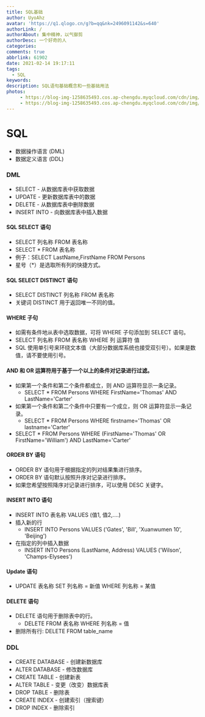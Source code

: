 ```yaml
---
title: SQL基础
author: UyoAhz
avatar: 'https://q1.qlogo.cn/g?b=qq&nk=2496091142&s=640'
authorLink: /
authorAbout: 集中精神，以气御剪
authorDesc: 一个好奇的人
categories: 
comments: true
abbrlink: 61902
date: 2021-02-14 19:17:11
tags:
  - SQL
keywords:
description: SQL语句基础概念和一些基础用法
photos: 
     - https://blog-img-1258635493.cos.ap-chengdu.myqcloud.com/cdn/img/post/SQL.jpg
     - https://blog-img-1258635493.cos.ap-chengdu.myqcloud.com/cdn/img/post/SQL.jpg
---
```


# SQL
- 数据操作语言 (DML)
- 数据定义语言 (DDL)

### DML
- SELECT - 从数据库表中获取数据
- UPDATE - 更新数据库表中的数据
- DELETE - 从数据库表中删除数据
- INSERT INTO - 向数据库表中插入数据

#### SQL SELECT 语句
- SELECT 列名称 FROM 表名称
- SELECT * FROM 表名称
- 例子：SELECT LastName,FirstName FROM Persons
- 星号（*）是选取所有列的快捷方式。

#### SQL SELECT DISTINCT 语句
- SELECT DISTINCT 列名称 FROM 表名称
- 关键词 DISTINCT 用于返回唯一不同的值。

#### WHERE 子句
- 如需有条件地从表中选取数据，可将 WHERE 子句添加到 SELECT 语句。
- SELECT 列名称 FROM 表名称 WHERE 列 运算符 值
- SQL 使用单引号来环绕文本值（大部分数据库系统也接受双引号）。如果是数值，请不要使用引号。

#### AND 和 OR 运算符用于基于一个以上的条件对记录进行过滤。
- 如果第一个条件和第二个条件都成立，则 AND 运算符显示一条记录。
  - SELECT * FROM Persons WHERE FirstName='Thomas' AND LastName='Carter'
- 如果第一个条件和第二个条件中只要有一个成立，则 OR 运算符显示一条记录。
  - SELECT * FROM Persons WHERE firstname='Thomas' OR lastname='Carter'
- SELECT * FROM Persons WHERE (FirstName='Thomas' OR FirstName='William')
AND LastName='Carter'

#### ORDER BY 语句
- ORDER BY 语句用于根据指定的列对结果集进行排序。
- ORDER BY 语句默认按照升序对记录进行排序。
- 如果您希望按照降序对记录进行排序，可以使用 DESC 关键字。

#### INSERT INTO 语句
- INSERT INTO 表名称 VALUES (值1, 值2,....)
- 插入新的行
  - INSERT INTO Persons VALUES ('Gates', 'Bill', 'Xuanwumen 10', 'Beijing')
- 在指定的列中插入数据
  - INSERT INTO Persons (LastName, Address) VALUES ('Wilson', 'Champs-Elysees')

#### Update 语句
- UPDATE 表名称 SET 列名称 = 新值 WHERE 列名称 = 某值

#### DELETE 语句
- DELETE 语句用于删除表中的行。
  - DELETE FROM 表名称 WHERE 列名称 = 值
- 删除所有行: DELETE FROM table_name

### DDL
- CREATE DATABASE - 创建新数据库
- ALTER DATABASE - 修改数据库
- CREATE TABLE - 创建新表
- ALTER TABLE - 变更（改变）数据库表
- DROP TABLE - 删除表
- CREATE INDEX - 创建索引（搜索键）
- DROP INDEX - 删除索引
